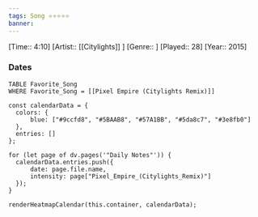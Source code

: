 ```yaml
---
tags: Song ⭐⭐⭐⭐⭐ 
banner: 
---
```

[Time:: 4:10]
[Artist:: [[Citylights]] ]
[Genre:: ]
[Played:: 28]
[Year:: 2015]
### Dates
````dataview
TABLE Favorite_Song
WHERE Favorite_Song = [[Pixel Empire (Citylights Remix)]]
````

  ```dataviewjs
const calendarData = { 
	colors: { 
		blue: ["#9ccfd8", "#5BAAB8", "#57A1BB", "#5da8c7", "#3e8fb0"] 
	}, 
	entries: [] 
}; 

for (let page of dv.pages('"Daily Notes"')) { 
	calendarData.entries.push({ 
		date: page.file.name, 
		intensity: page["Pixel_Empire_(Citylights_Remix)"]
	}); 
} 

renderHeatmapCalendar(this.container, calendarData);
```
